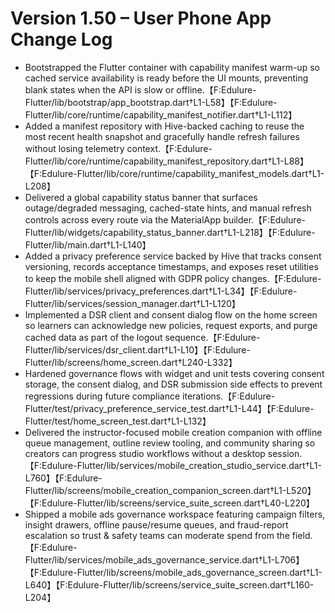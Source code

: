 # Version 1.50 – User Phone App Change Log

- Bootstrapped the Flutter container with capability manifest warm-up so cached service availability is ready before the UI mounts, preventing blank states when the API is slow or offline.【F:Edulure-Flutter/lib/bootstrap/app_bootstrap.dart†L1-L58】【F:Edulure-Flutter/lib/core/runtime/capability_manifest_notifier.dart†L1-L112】
- Added a manifest repository with Hive-backed caching to reuse the most recent health snapshot and gracefully handle refresh failures without losing telemetry context.【F:Edulure-Flutter/lib/core/runtime/capability_manifest_repository.dart†L1-L88】【F:Edulure-Flutter/lib/core/runtime/capability_manifest_models.dart†L1-L208】
- Delivered a global capability status banner that surfaces outage/degraded messaging, cached-state hints, and manual refresh controls across every route via the MaterialApp builder.【F:Edulure-Flutter/lib/widgets/capability_status_banner.dart†L1-L218】【F:Edulure-Flutter/lib/main.dart†L1-L140】
- Added a privacy preference service backed by Hive that tracks consent versioning, records acceptance timestamps, and exposes reset utilities to keep the mobile shell aligned with GDPR policy changes.【F:Edulure-Flutter/lib/services/privacy_preferences.dart†L1-L34】【F:Edulure-Flutter/lib/services/session_manager.dart†L1-L120】
- Implemented a DSR client and consent dialog flow on the home screen so learners can acknowledge new policies, request exports, and purge cached data as part of the logout sequence.【F:Edulure-Flutter/lib/services/dsr_client.dart†L1-L10】【F:Edulure-Flutter/lib/screens/home_screen.dart†L240-L332】
- Hardened governance flows with widget and unit tests covering consent storage, the consent dialog, and DSR submission side effects to prevent regressions during future compliance iterations.【F:Edulure-Flutter/test/privacy_preference_service_test.dart†L1-L44】【F:Edulure-Flutter/test/home_screen_test.dart†L1-L132】
- Delivered the instructor-focused mobile creation companion with offline queue management, outline review tooling, and community sharing so creators can progress studio workflows without a desktop session.【F:Edulure-Flutter/lib/services/mobile_creation_studio_service.dart†L1-L760】【F:Edulure-Flutter/lib/screens/mobile_creation_companion_screen.dart†L1-L520】【F:Edulure-Flutter/lib/screens/service_suite_screen.dart†L40-L220】
- Shipped a mobile ads governance workspace featuring campaign filters, insight drawers, offline pause/resume queues, and fraud-report escalation so trust & safety teams can moderate spend from the field.【F:Edulure-Flutter/lib/services/mobile_ads_governance_service.dart†L1-L706】【F:Edulure-Flutter/lib/screens/mobile_ads_governance_screen.dart†L1-L640】【F:Edulure-Flutter/lib/screens/service_suite_screen.dart†L160-L204】
